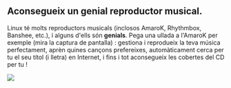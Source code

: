 <?php require("../../entete.php"); ?> <?php require("../../base.php"); ?>

<div id="corps">

<h2>Aconsegueix un genial reproductor musical.</h2>

<p>Linux té molts reproductors musicals (inclosos AmaroK, Rhythmbox, 
Banshee, etc.), i alguns d'ells són <b>genials</b>. Pega una ullada a 
l'AmaroK per exemple (mira la captura de pantalla) : gestiona i 
reprodueix la teva música perfectament, aprèn quines cançons 
prefereixes, automàticament cerca per tu el seu títol (i lletra) en 
Internet, i fins i tot aconsegueix les cobertes del CD per tu !</p>

<img src="Images/amarok.png" />

</div>


